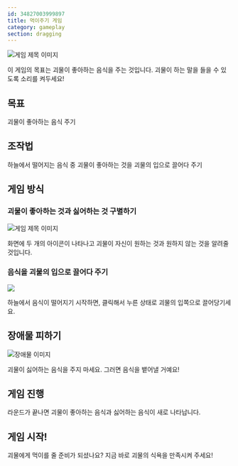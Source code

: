 ```yaml
---
id: 34827003999897
title: 먹이주기 게임
category: gameplay
section: dragging
---
```

![게임 제목 이미지](https://help.studycat.com/hc/article_attachments/34827003977625)

이 게임의 목표는 괴물이 좋아하는 음식을 주는 것입니다. 괴물이 하는 말을 들을 수 있도록 소리를 켜두세요!

## 목표 

괴물이 좋아하는 음식 주기

## 조작법

하늘에서 떨어지는 음식 중 괴물이 좋아하는 것을 괴물의 입으로 끌어다 주기

## 게임 방식

### 괴물이 좋아하는 것과 싫어하는 것 구별하기

![게임 제목 이미지](https://help.studycat.com/hc/article_attachments/34827003977625)

화면에 두 개의 아이콘이 나타나고 괴물이 자신이 원하는 것과 원하지 않는 것을 알려줄 것입니다.

### 음식을 괴물의 입으로 끌어다 주기

![](https://help.studycat.com/hc/article_attachments/34976665858457)

하늘에서 음식이 떨어지기 시작하면, 클릭해서 누른 상태로 괴물의 입쪽으로 끌어당기세요.

## 장애물 피하기

![장애물 이미지](https://help.studycat.com/hc/article_attachments/34826992367897)

괴물이 싫어하는 음식을 주지 마세요. 그러면 음식을 뱉어낼 거예요!

## 게임 진행

라운드가 끝나면 괴물이 좋아하는 음식과 싫어하는 음식이 새로 나타납니다.

## 게임 시작!

괴물에게 먹이를 줄 준비가 되셨나요? 지금 바로 괴물의 식욕을 만족시켜 주세요!

